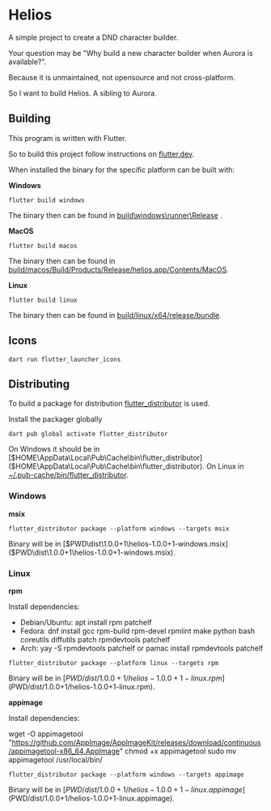 # Helios

A simple project to create a DND character builder.

Your question may be "Why build a new character builder when Aurora is available?".

Because it is unmaintained, not opensource and not cross-platform.

So I want to build Helios. A sibling to Aurora.

## Building

This program is written with Flutter.

So to build this project follow instructions
on [flutter.dev](https://docs.flutter.dev/get-started/install).

When installed the binary for the specific platform can be built with:

**Windows**

```
flutter build windows
```

The binary then can be found in [build\windows\runner\Release](build\windows\runner\Release)
.

**MacOS**

```
flutter build macos
```

The binary then can be found in [build/macos/Build/Products/Release/helios.app/Contents/MacOS](build/macos/Build/Products/Release/helios.app/Contents/MacOS).

**Linux**

```
flutter build linux
```

The binary then can be found in [build/linux/x64/release/bundle](build/linux/x64/release/bundle).

## Icons

```
dart run flutter_launcher_icons
```

## Distributing

To build a package for distribution [flutter_distributor](https://distributor.leanflutter.org) is used.

Install the packager globally

```
dart pub global activate flutter_distributor
```

On Windows it should be in [$HOME\AppData\Local\Pub\Cache\bin\flutter_distributor]($HOME\AppData\Local\Pub\Cache\bin\flutter_distributor).
On Linux in [~/.pub-cache/bin/flutter_distributor](~/.pub-cache/bin/flutter_distributor).

### Windows

**msix**

`flutter_distributor package --platform windows --targets msix`

Binary will be in [$PWD\dist\1.0.0+1\helios-1.0.0+1-windows.msix]($PWD\dist\1.0.0+1\helios-1.0.0+1-windows.msix).

### Linux

**rpm**

Install dependencies:

- Debian/Ubuntu: apt install rpm patchelf
- Fedora: dnf install gcc rpm-build rpm-devel rpmlint make python bash coreutils diffutils patch rpmdevtools patchelf
- Arch: yay -S rpmdevtools patchelf or pamac install rpmdevtools patchelf

`flutter_distributor package --platform linux --targets rpm`

Binary will be in [$PWD/dist/1.0.0+1/helios-1.0.0+1-linux.rpm]($PWD/dist/1.0.0+1/helios-1.0.0+1-linux.rpm).

**appimage**

Install dependencies:

wget -O appimagetool "https://github.com/AppImage/AppImageKit/releases/download/continuous/appimagetool-x86_64.AppImage"
chmod +x appimagetool
sudo mv appimagetool /usr/local/bin/

`flutter_distributor package --platform windows --targets appimage`

Binary will be in [$PWD/dist/1.0.0+1/helios-1.0.0+1-linux.appimage]($PWD/dist/1.0.0+1/helios-1.0.0+1-linux.appimage).
